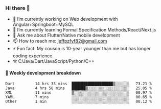 ### Hi there 👋

- 🔭 I’m currently working on Web development with Angular+Springboot+MySQL
- 🌱 I’m currently learning Formal Specification Methods/React/Next.js
- 💬 Ask me about Flutter/Native mobile development
- 📫 How to reach me: jeffpzfyf82@gmail.com
- ⚡ Fun fact: My couson is 10-year younger than me but has longer coding experience
- ⚒️ C/Java/Dart/JavaScript/Python/C++


#### 📝 Weekly development breakdown

<!--START_SECTION:waka-->

```text
Dart         14 hrs 33 mins  ██████████████████▒░░░░░░   73.21 %
Java         4 hrs 58 mins   ██████▒░░░░░░░░░░░░░░░░░░   25.05 %
XML          11 mins         ▒░░░░░░░░░░░░░░░░░░░░░░░░   00.97 %
YAML         7 mins          ░░░░░░░░░░░░░░░░░░░░░░░░░   00.65 %
Other        1 min           ░░░░░░░░░░░░░░░░░░░░░░░░░   00.12 %
```

<!--END_SECTION:waka-->
